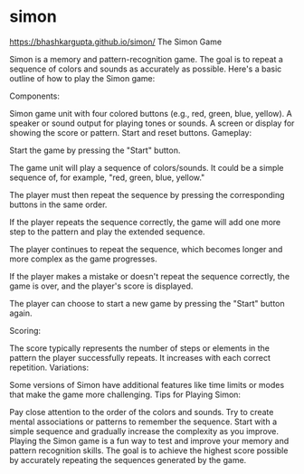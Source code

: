 # simon
https://bhashkargupta.github.io/simon/
The Simon Game

Simon is a memory and pattern-recognition game. The goal is to repeat a sequence of colors and sounds as accurately as possible. Here's a basic outline of how to play the Simon game:

Components:

Simon game unit with four colored buttons (e.g., red, green, blue, yellow).
A speaker or sound output for playing tones or sounds.
A screen or display for showing the score or pattern.
Start and reset buttons.
Gameplay:

Start the game by pressing the "Start" button.

The game unit will play a sequence of colors/sounds. It could be a simple sequence of, for example, "red, green, blue, yellow."

The player must then repeat the sequence by pressing the corresponding buttons in the same order.

If the player repeats the sequence correctly, the game will add one more step to the pattern and play the extended sequence.

The player continues to repeat the sequence, which becomes longer and more complex as the game progresses.

If the player makes a mistake or doesn't repeat the sequence correctly, the game is over, and the player's score is displayed.

The player can choose to start a new game by pressing the "Start" button again.

Scoring:

The score typically represents the number of steps or elements in the pattern the player successfully repeats. It increases with each correct repetition.
Variations:

Some versions of Simon have additional features like time limits or modes that make the game more challenging.
Tips for Playing Simon:

Pay close attention to the order of the colors and sounds.
Try to create mental associations or patterns to remember the sequence.
Start with a simple sequence and gradually increase the complexity as you improve.
Playing the Simon game is a fun way to test and improve your memory and pattern recognition skills. The goal is to achieve the highest score possible by accurately repeating the sequences generated by the game.
